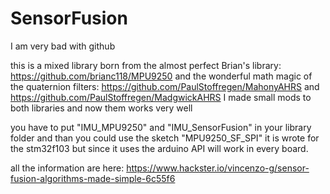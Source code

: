 # SensorFusion

I am very bad with github

this is a mixed library born from the almost perfect Brian's library: https://github.com/brianc118/MPU9250
and the wonderful math magic of the quaternion filters: https://github.com/PaulStoffregen/MahonyAHRS and https://github.com/PaulStoffregen/MadgwickAHRS 
I made small mods to both libraries and now them works very well

you have to put "IMU_MPU9250" and "IMU_SensorFusion" in your library folder and than you could use the sketch "MPU9250_SF_SPI"
it is wrote for the stm32f103 but since it uses the arduino API will work in every board.

all the information are here: https://www.hackster.io/vincenzo-g/sensor-fusion-algorithms-made-simple-6c55f6
